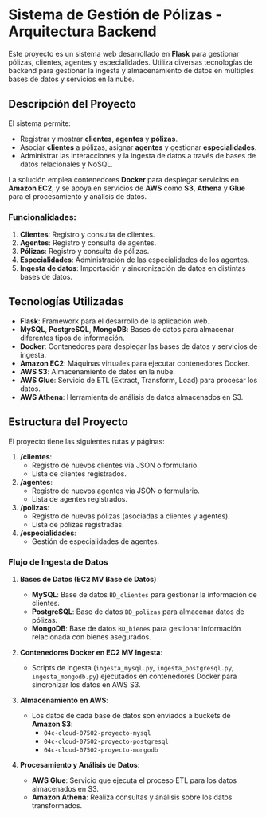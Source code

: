 # Sistema de Gestión de Pólizas - Arquitectura Backend

Este proyecto es un sistema web desarrollado en **Flask** para gestionar pólizas, clientes, agentes y especialidades. Utiliza diversas tecnologías de backend para gestionar la ingesta y almacenamiento de datos en múltiples bases de datos y servicios en la nube.

## Descripción del Proyecto

El sistema permite:

- Registrar y mostrar **clientes**, **agentes** y **pólizas**.
- Asociar **clientes** a pólizas, asignar **agentes** y gestionar **especialidades**.
- Administrar las interacciones y la ingesta de datos a través de bases de datos relacionales y NoSQL.

La solución emplea contenedores **Docker** para desplegar servicios en **Amazon EC2**, y se apoya en servicios de **AWS** como **S3**, **Athena** y **Glue** para el procesamiento y análisis de datos.

### Funcionalidades:

1. **Clientes**: Registro y consulta de clientes.
2. **Agentes**: Registro y consulta de agentes.
3. **Pólizas**: Registro y consulta de pólizas.
4. **Especialidades**: Administración de las especialidades de los agentes.
5. **Ingesta de datos**: Importación y sincronización de datos en distintas bases de datos.

## Tecnologías Utilizadas

- **Flask**: Framework para el desarrollo de la aplicación web.
- **MySQL**, **PostgreSQL**, **MongoDB**: Bases de datos para almacenar diferentes tipos de información.
- **Docker**: Contenedores para desplegar las bases de datos y servicios de ingesta.
- **Amazon EC2**: Máquinas virtuales para ejecutar contenedores Docker.
- **AWS S3**: Almacenamiento de datos en la nube.
- **AWS Glue**: Servicio de ETL (Extract, Transform, Load) para procesar los datos.
- **AWS Athena**: Herramienta de análisis de datos almacenados en S3.

## Estructura del Proyecto

El proyecto tiene las siguientes rutas y páginas:

1. **/clientes**:
    - Registro de nuevos clientes vía JSON o formulario.
    - Lista de clientes registrados.
2. **/agentes**:
    - Registro de nuevos agentes vía JSON o formulario.
    - Lista de agentes registrados.
3. **/polizas**:
    - Registro de nuevas pólizas (asociadas a clientes y agentes).
    - Lista de pólizas registradas.
4. **/especialidades**:
    - Gestión de especialidades de agentes.

### Flujo de Ingesta de Datos

1. **Bases de Datos (EC2 MV Base de Datos)**
   - **MySQL**: Base de datos `BD_clientes` para gestionar la información de clientes.
   - **PostgreSQL**: Base de datos `BD_polizas` para almacenar datos de pólizas.
   - **MongoDB**: Base de datos `BD_bienes` para gestionar información relacionada con bienes asegurados.

2. **Contenedores Docker en EC2 MV Ingesta**:
   - Scripts de ingesta (`ingesta_mysql.py`, `ingesta_postgresql.py`, `ingesta_mongodb.py`) ejecutados en contenedores Docker para sincronizar los datos en AWS S3.
   
3. **Almacenamiento en AWS**:
   - Los datos de cada base de datos son enviados a buckets de **Amazon S3**:
     - `04c-cloud-07502-proyecto-mysql`
     - `04c-cloud-07502-proyecto-postgresql`
     - `04c-cloud-07502-proyecto-mongodb`

4. **Procesamiento y Análisis de Datos**:
   - **AWS Glue**: Servicio que ejecuta el proceso ETL para los datos almacenados en S3.
   - **Amazon Athena**: Realiza consultas y análisis sobre los datos transformados.


